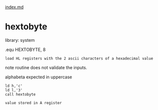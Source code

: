 [index.md](index.md)
# hextobyte

 library: system 
 
 .equ HEXTOBYTE,	8 
 
    load HL registers with the 2 ascii characters of a hexadecimal value  
    
 note routine does not validate the inputs. 
 
 alphabeta expected in uppercase  
 
	ld h,'c'  
	ld l,'3'  
	call hextobyte  
	
	value stored in A register 
	
	